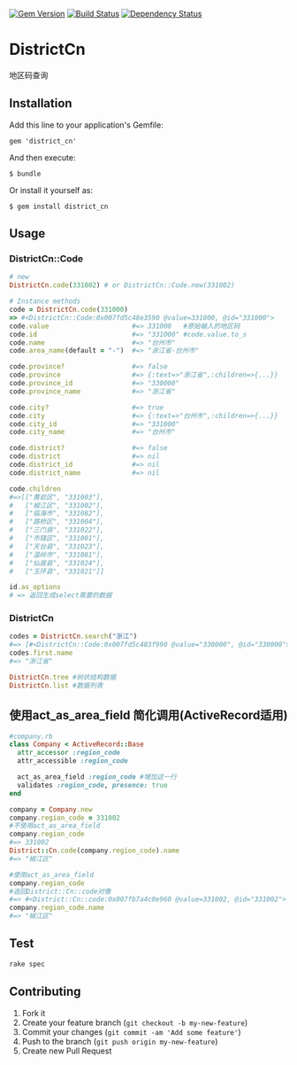 [![Gem Version](https://badge.fury.io/rb/district_cn.png)](http://badge.fury.io/rb/district_cn) 
[![Build Status](https://travis-ci.org/Kehao/district_cn.png?branch=master)](https://travis-ci.org/Kehao/district_cn)
[![Dependency Status](https://gemnasium.com/Kehao/district_cn.png)](https://gemnasium.com/Kehao/district_cn)
# DistrictCn

地区码查询

## Installation

Add this line to your application's Gemfile:

    gem 'district_cn'

And then execute:

    $ bundle

Or install it yourself as:

    $ gem install district_cn

## Usage
### DistrictCn::Code

```ruby
# new
DistrictCn.code(331002) # or DistrictCn::Code.new(331002)

# Instance methods 
code = DistrictCn.code(331000)
=> #<DistrictCn::Code:0x007fd5c48e3590 @value=331000, @id="331000"> 
code.value                     #=> 331000   #原始输入的地区码
code.id                        #=> "331000" #code.value.to_s
code.name                      #=> "台州市"
code.area_name(default = "-")  #=> "浙江省-台州市"

code.province?                 #=> false
code.province                  #=> {:text=>"浙江省",:children=>{...}}
code.province_id               #=> "330000"
code.province_name             #=> "浙江省"

code.city?                     #=> true
code.city                      #=> {:text=>"台州市",:children=>{...}}
code.city_id                   #=> "331000"
code.city_name                 #=> "台州市"

code.district?                 #=> false
code.district                  #=> nil
code.district_id               #=> nil
code.district_name             #=> nil

code.children
#=>[["黄岩区", "331003"],
#   ["椒江区", "331002"],
#   ["临海市", "331082"],
#   ["路桥区", "331004"],
#   ["三门县", "331022"],
#   ["市辖区", "331001"],
#   ["天台县", "331023"],
#   ["温岭市", "331081"],
#   ["仙居县", "331024"],
#   ["玉环县", "331021"]]

id.as_options
# => 返回生成select需要的数据
```
### DistrictCn
```ruby
codes = DistrictCn.search("浙江")
#=> [#<DistrictCn::Code:0x007fd5c483f990 @value="330000", @id="330000">]
codes.first.name
#=> "浙江省"

DistrictCn.tree #树状结构数据
DistrictCn.list #数据列表
```
## 使用act_as_area_field 简化调用(ActiveRecord适用)
```ruby
#company.rb
class Company < ActiveRecord::Base
  attr_accessor :region_code
  attr_accessible :region_code

  act_as_area_field :region_code #增加这一行
  validates :region_code, presence: true
end
```
```ruby
company = Company.new
company.region_code = 331002
#不使用act_as_area_field
company.region_code 
#=> 331002
District::Cn.code(company.region_code).name
#=> "椒江区"

#使用act_as_area_field
company.region_code 
#返回District::Cn::code对像
#=> #<District::Cn::code:0x007fb7a4c0e960 @value=331002, @id="331002">
company.region_code.name
#=> "椒江区"
```



## Test
```ruby
rake spec
```

## Contributing

1. Fork it
2. Create your feature branch (`git checkout -b my-new-feature`)
3. Commit your changes (`git commit -am 'Add some feature'`)
4. Push to the branch (`git push origin my-new-feature`)
5. Create new Pull Request
